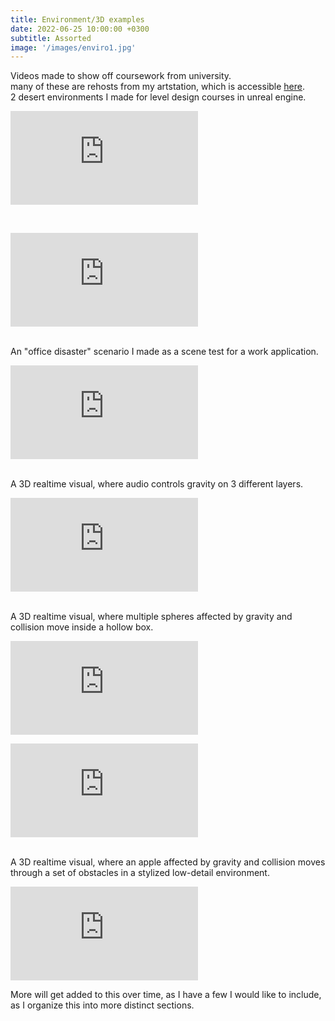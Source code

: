 ```yaml
---
title: Environment/3D examples
date: 2022-06-25 10:00:00 +0300
subtitle: Assorted
image: '/images/enviro1.jpg'
---
```


Videos made to show off coursework from university.
<br>
many of these are rehosts from my artstation, which is accessible <a href="https://www.artstation.com/jestersp">here</a>.
<br>
2 desert environments I made for level design courses in unreal engine.
<p><iframe src="https://www.youtube.com/embed/bMkiyouit6A" frameborder="0" allowfullscreen></iframe></p>
<br>
<p><iframe src="https://www.youtube.com/embed/vXVflKv_leM" frameborder="0" allowfullscreen></iframe></p>
<br>
An "office disaster" scenario I made as a scene test for a work application.
<p><iframe src="https://www.youtube.com/embed/JZE-1km0Vlg" frameborder="0" allowfullscreen></iframe></p>
<br>
A 3D realtime visual, where audio controls gravity on 3 different layers.
<p><iframe src="https://www.youtube.com/embed/2CpOobisJ6w" frameborder="0" allowfullscreen></iframe></p>
<br>
A 3D realtime visual, where multiple spheres affected by gravity and collision move inside a hollow box.
<p><iframe src="https://www.youtube.com/embed/xb-S3F-5BHY" frameborder="0" allowfullscreen></iframe></p>
<p><iframe src="https://www.youtube.com/embed/bZkOZuHvHss" frameborder="0" allowfullscreen></iframe></p>
<br>
A 3D realtime visual, where an apple affected by gravity and collision moves through a set of obstacles in a stylized low-detail environment.
<p><iframe src="https://www.youtube.com/embed/DeLsRUKP_HA" frameborder="0" allowfullscreen></iframe></p>
More will get added to this over time, as I have a few I would like to include, as I organize this into more distinct sections.
